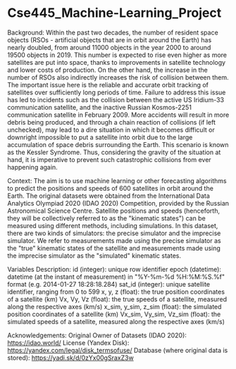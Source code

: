 # Cse445_Machine-Learning_Project

Background:
Within the past two decades, the number of resident space objects (RSOs - artificial objects that are in orbit around the Earth) has nearly doubled, from around 11000 objects in the year 2000 to around 19500 objects in 2019. This number is expected to rise even higher as more satellites are put into space, thanks to improvements in satellite technology and lower costs of production. On the other hand, the increase in the number of RSOs also indirectly increases the risk of collision between them. The important issue here is the reliable and accurate orbit tracking of satellites over sufficiently long periods of time.
Failure to address this issue has led to incidents such as the collision between the active US Iridium-33 communication satellite, and the inactive Russian Kosmos-2251 communication satellite in February 2009. More accidents will result in more debris being produced, and through a chain reaction of collisions (if left unchecked), may lead to a dire situation in which it becomes difficult or downright impossible to put a satellite into orbit due to the large accumulation of space debris surrounding the Earth. This scenario is known as the Kessler Syndrome. Thus, considering the gravity of the situation at hand, it is imperative to prevent such catastrophic collisions from ever happening again.

Context: 
The aim is to use machine learning or other forecasting algorithms to predict the positions and speeds of 600 satellites in orbit around the Earth. The original datasets were obtained from the International Data Analytics Olympiad 2020 (IDAO 2020) Competition, provided by the Russian Astronomical Science Centre.
Satellite positions and speeds (henceforth, they will be collectively referred to as the "kinematic states") can be measured using different methods, including simulations. In this dataset, there are two kinds of simulators: the precise simulator and the imprecise simulator. We refer to measurements made using the precise simulator as the "true" kinematic states of the satellite and measurements made using the imprecise simulator as the "simulated" kinematic states.

Variables Description: 
id (integer): unique row identifier
epoch (datetime): datetime (at the instant of measurement) in "%Y-%m-%d %H:%M:%S.%f" format (e.g. 2014-01-27 18:28:18.284)
sat_id (integer): unique satellite identifier, ranging from 0 to 599
x, y, z (float): the true position coordinates of a satellite (km)
Vx, Vy, Vz (float): the true speeds of a satellite, measured along the respective axes (km/s)
x_sim, y_sim, z_sim (float): the simulated position coordinates of a satellite (km)
Vx_sim, Vy_sim, Vz_sim (float): the simulated speeds of a satellite, measured along the respective axes (km/s)

Acknowledgements:
Original Owner of Datasets (IDAO 2020): https://idao.world/
License (Yandex Disk): https://yandex.com/legal/disk_termsofuse/
Database (where original data is stored): https://yadi.sk/d/0zYx00gSraxZ3w
